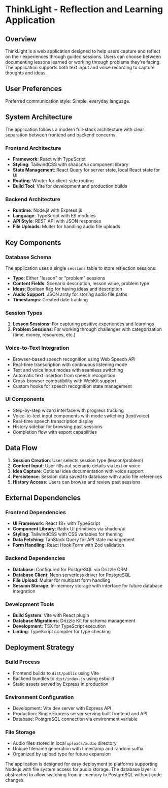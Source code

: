 # ThinkLight - Reflection and Learning Application

## Overview

ThinkLight is a web application designed to help users capture and reflect on their experiences through guided sessions. Users can choose between documenting lessons learned or working through problems they're facing. The application supports both text input and voice recording to capture thoughts and ideas.

## User Preferences

Preferred communication style: Simple, everyday language.

## System Architecture

The application follows a modern full-stack architecture with clear separation between frontend and backend concerns:

### Frontend Architecture
- **Framework**: React with TypeScript
- **Styling**: TailwindCSS with shadcn/ui component library
- **State Management**: React Query for server state, local React state for UI
- **Routing**: Wouter for client-side routing
- **Build Tool**: Vite for development and production builds

### Backend Architecture
- **Runtime**: Node.js with Express.js
- **Language**: TypeScript with ES modules
- **API Style**: REST API with JSON responses
- **File Uploads**: Multer for handling audio file uploads

## Key Components

### Database Schema
The application uses a single `sessions` table to store reflection sessions:
- **Type**: Either "lesson" or "problem" sessions
- **Content Fields**: Scenario description, lesson value, problem type
- **Ideas**: Boolean flag for having ideas and description
- **Audio Support**: JSON array for storing audio file paths
- **Timestamps**: Created date tracking

### Session Types
1. **Lesson Sessions**: For capturing positive experiences and learnings
2. **Problem Sessions**: For working through challenges with categorization (time, money, resources, etc.)

### Voice-to-Text Integration
- Browser-based speech recognition using Web Speech API
- Real-time transcription with continuous listening mode
- Text and voice input modes with seamless switching
- Automatic text insertion from speech recognition
- Cross-browser compatibility with WebKit support
- Custom hooks for speech recognition state management

### UI Components
- Step-by-step wizard interface with progress tracking
- Voice-to-text input components with mode switching (text/voice)
- Real-time speech transcription display
- History sidebar for browsing past sessions
- Completion flow with export capabilities

## Data Flow

1. **Session Creation**: User selects session type (lesson/problem)
2. **Content Input**: User fills out scenario details via text or voice
3. **Idea Capture**: Optional idea documentation with voice support
4. **Persistence**: Session data saved to database with audio file references
5. **History Access**: Users can browse and review past sessions

## External Dependencies

### Frontend Dependencies
- **UI Framework**: React 18+ with TypeScript
- **Component Library**: Radix UI primitives via shadcn/ui
- **Styling**: TailwindCSS with CSS variables for theming
- **Data Fetching**: TanStack Query for API state management
- **Form Handling**: React Hook Form with Zod validation

### Backend Dependencies
- **Database**: Configured for PostgreSQL via Drizzle ORM
- **Database Client**: Neon serverless driver for PostgreSQL
- **File Upload**: Multer for multipart form handling
- **Session Storage**: In-memory storage with interface for future database integration

### Development Tools
- **Build System**: Vite with React plugin
- **Database Migrations**: Drizzle Kit for schema management
- **Development**: TSX for TypeScript execution
- **Linting**: TypeScript compiler for type checking

## Deployment Strategy

### Build Process
- Frontend builds to `dist/public` using Vite
- Backend bundles to `dist/index.js` using esbuild
- Static assets served by Express in production

### Environment Configuration
- Development: Vite dev server with Express API
- Production: Single Express server serving built frontend and API
- Database: PostgreSQL connection via environment variable

### File Storage
- Audio files stored in local `uploads/audio` directory
- Unique filename generation with timestamp and random suffix
- Organized by upload type for future expansion

The application is designed for easy deployment to platforms supporting Node.js with file system access for audio storage. The database layer is abstracted to allow switching from in-memory to PostgreSQL without code changes.